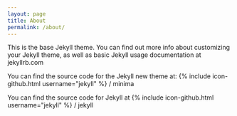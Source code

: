 ```yaml
---
layout: page
title: About
permalink: /about/
---
```


This is the base Jekyll theme. You can find out more info about customizing your Jekyll theme, as well as basic Jekyll usage documentation at jekyllrb.com

You can find the source code for the Jekyll new theme at: {% include icon-github.html username="jekyll" %} / minima

You can find the source code for Jekyll at {% include icon-github.html username="jekyll" %} / jekyll
